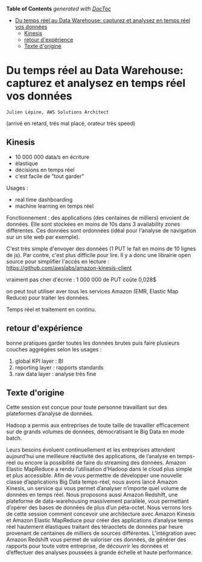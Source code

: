 <!-- START doctoc generated TOC please keep comment here to allow auto update -->
<!-- DON'T EDIT THIS SECTION, INSTEAD RE-RUN doctoc TO UPDATE -->
**Table of Contents**  *generated with [DocToc](https://github.com/thlorenz/doctoc)*

- [Du temps réel au Data Warehouse: capturez et analysez en temps réel vos données](#du-temps-r%C3%A9el-au-data-warehouse-capturez-et-analysez-en-temps-r%C3%A9el-vos-donn%C3%A9es)
  - [Kinesis](#kinesis)
  - [retour d'expérience](#retour-dexp%C3%A9rience)
  - [Texte d'origine](#texte-dorigine)

<!-- END doctoc generated TOC please keep comment here to allow auto update -->

# Du temps réel au Data Warehouse: capturez et analysez en temps réel vos données
    Julien Lépine, AWS Solutions Architect

(arrivé en retard, trés mal placé, orateur très speed)

## Kinesis
* 10 000 000 data/s en écriture
* élastique
* décisions en temps réel
* c'est facile de "tout garder"

Usages :
* real time dashboarding
* machine learning en temps réel

Fonctionnement : des applications (des centaines de milliers) envoient de données. Elle sont stockées en moins de 10s dans 3 availability zones différentes. Ces données sont ordonnées (idéal pour l'analyse de navigation sur un site web par exemple).

C'est très simple d'envoyer des données (1 PUT le fait en moins de 10 lignes de js). Par contre, c'est plus difficile pour lire. Il y a donc une librairie open source pour simplifier l'accès en lecture : https://github.com/awslabs/amazon-kinesis-client

vraiment pas cher d'écrire : 1 000 000 de PUT coûte 0,028$

on peut tout utiliser aver tous les services Amazon (EMR, Elastic Map Reduce) pour traiter les données.

Temps réel et traitement en continu.

## retour d'expérience
bonne pratiques garder toutes les données brutes puis faire plusieurs couches aggrégées selon les usages :

1. global KPI layer : BI
2. reporting layer : rapports standards
3. raw data layer : analyse très fine


## Texte d'origine
Cette session est conçue pour toute personne travaillant sur des plateformes d’analyse de données.

Hadoop a permis aux entreprises de toute taille de travailler efficacement sur de grands volumes de données, démocratisant le Big Data en mode batch.

Leurs besoins évoluent continuellement et les entreprises attendent aujourd’hui une meilleure réactivité des applications, de l’analyse en temps-réel ou encore la possibilité de faire du streaming des données. Amazon Elastic MapReduce a rendu l’utilisation d’Hadoop dans le cloud plus simple et plus accessible. Afin de vous permettre de développer une nouvelle classe d’applications Big Data temps-réel, nous avons lancé Amazon Kinesis, un service qui vous permet d’analyser n’importe quel volume de données en temps réel. Nous proposons aussi Amazon Redshift, une plateforme de data-warehousing massivement parallèle, vous permettant d’opérer des bases de données de plus d’un péta-octet. Nous verrons lors de cette session comment concevoir une architecture avec Amazon Kinesis et Amazon Elastic MapReduce pour créer des applications d’analyse temps réel hautement élastiques traitant des téraoctets de données par heure provenant de centaines de milliers de sources différentes. L’intégration avec Amazon Redshift vous permet de valoriser ces données, de générer des rapports pour toute votre entreprise, de découvrir les données et d’effectuer des analyses poussées à grande échelle et haute performance.
